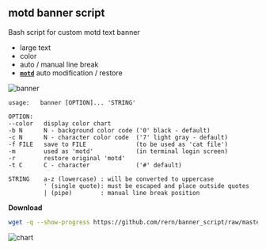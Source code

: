 motd banner script
---

Bash script for custom motd text banner
- large text
- color
- auto / manual line break
- [**`motd`**](https://en.wikipedia.org/wiki/Motd_(Unix)) auto modification / restore

![banner](https://github.com/rern/banner_script/blob/master/banner.png)  

```
usage:   banner [OPTION]... 'STRING'

OPTION:
--color   display color chart
-b N      N - background color code ('0' black - default)
-c N      N - character color code  ('7' light gray - default)
-f FILE   save to FILE              (to be used as 'cat file')
-m        used as 'motd'            (in terminal login screen)
-r        restore original 'motd'
-t C      C - character             ('#' default)

STRING    a-z (lowercase) : will be converted to uppercase
          ' (single quote): must be escaped and place outside quotes
          | (pipe)        : manual line break position
```

**Download**
```sh
wget -q --show-progress https://github.com/rern/banner_script/raw/master/banner -O /usr/local/bin/banner; chmod +x /usr/local/bin/banner
```
![chart](https://github.com/rern/banner_script/blob/master/color_chart.png)
